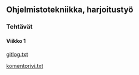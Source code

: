 <h2>Ohjelmistotekniikka, harjoitustyö</h2>
<h3>Tehtävät</h3>
<h4>Viikko 1</h4>
<p><a target="_blank" href="https://github.com/ranven/ot-harjoitustyo/blob/master/laskarit/viikko1/gitlog.txt">gitlog.txt</a></p>
<p><a target="_blank" href="https://github.com/ranven/ot-harjoitustyo/blob/master/laskarit/viikko1/komentorivi.txt">komentorivi.txt</a></p>
